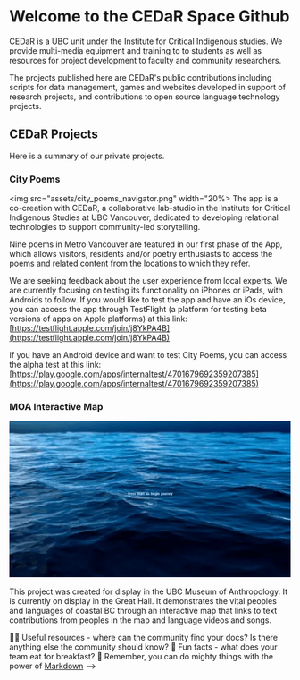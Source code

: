 # Welcome to the CEDaR Space Github

CEDaR is a UBC unit under the Institute for Critical Indigenous studies. We provide multi-media equipment and training to to students as well as resources for project development to faculty and community researchers.

The projects published here are CEDaR's public contributions including scripts for data management, games and websites developed in support of research projects, and contributions to open source language technology projects.

## CEDaR Projects
Here is a summary of our private projects.

### City Poems

<img src="assets/city_poems_navigator.png" width="20%>
The app is a co-creation with CEDaR, a collaborative lab-studio in the Institute for Critical Indigenous Studies at UBC Vancouver, dedicated to developing relational technologies to support community-led storytelling. 

Nine  poems in Metro Vancouver are featured in our first phase of the App, which allows visitors, residents and/or poetry enthusiasts to access the poems and related content from the locations to which they refer.

We are seeking feedback about the user experience from local experts. We are currently focusing on testing its functionality on iPhones or iPads, with Androids to follow. If you would like to test the app and have an iOs device, you can access the app through TestFlight (a platform for testing beta versions of apps on Apple platforms) at this link: [https://testflight.apple.com/join/j8YkPA4B](https://testflight.apple.com/join/j8YkPA4B)

If you have an Android device and want to test City Poems, you can access the alpha test at this link: [https://play.google.com/apps/internaltest/4701679692359207385](https://play.google.com/apps/internaltest/4701679692359207385)

### MOA Interactive Map

<img src="assets/moa.3c6dc06b31372b6eda6a.webp"></img>

This project was created for display in the UBC Museum of Anthropology. It is currently on display in the Great Hall. It demonstrates the vital peoples and languages of coastal BC through an interactive map that links to text contributions from peoples in the map and language videos and songs.

👩‍💻 Useful resources - where can the community find your docs? Is there anything else the community should know?
🍿 Fun facts - what does your team eat for breakfast?
🧙 Remember, you can do mighty things with the power of [Markdown](https://docs.github.com/github/writing-on-github/getting-started-with-writing-and-formatting-on-github/basic-writing-and-formatting-syntax)
-->
